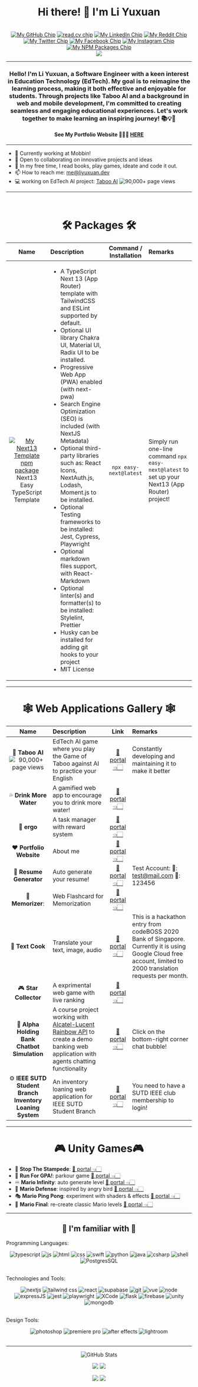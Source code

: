 <h1 align='center'>Hi there! 🙌 I'm Li Yuxuan</h1>
<br />
<div align='center'>
<span>
<a
  href="https://github.com/xmliszt"
  aria-label="Visit my GitHub Profile Here"
  target="_blank" 
  ><img
    src="https://img.shields.io/badge/-My%20GitHub-black?logo=github"
    alt="My GitHub Chip"
/></a>
<a href="https://read.cv/liyuxuan"
  aria-label="Visit my read.cv profile here"
  target="_blank"
  ><img 
    src="https://img.shields.io/badge/-read.cv-black?logo=read.cv"
    alt="read.cv chip"
/></a>
<a
  href="https://www.linkedin.com/in/li-yuxuan/"
  aria-label="Visit my LinkedIn Profile Here"
  target="_blank" 
  ><img
    src="https://img.shields.io/badge/-My%20LinkedIn-black?logo=linkedin"
    alt="My LinkedIn Chip"
/></a>
<a
  href="https://www.reddit.com/user/bubbling-fish"
  aria-label="Visit my Reddit Profile Here"
  target="_blank" 
  ><img
    src="https://img.shields.io/badge/-u%2Fbubbling--fish-black?logo=reddit"
    alt="My Reddit Chip"
/></a>
<a
  href="https://twitter.com/xmliszt"
  aria-label="Visit my Twitter Profile Here"
  target="_blank" 
  ><img
    src="https://img.shields.io/badge/-My%20Twitter-black?logo=twitter"
    alt="My Twitter Chip"
/></a>
<a
  href="https://www.facebook.com/liszt.li.7"
  aria-label="Visit my Facebook Profile Here"
  target="_blank" 
  ><img
    src="https://img.shields.io/badge/-My%20Facebook-black?logo=facebook"
    alt="My Facebook Chip"
/></a>
<a
  href="https://www.instagram.com/xmliszt/"
  aria-label="Visit my Instagram Profile Here"
  target="_blank" 
  ><img
    src="https://img.shields.io/badge/-My%20Instagram-black?logo=instagram"
    alt="My Instagram Chip"
/></a>
  <a
  href="https://www.npmjs.com/~xmliszt"
  aria-label="Visit my NPM Packages Profile Here"
    target="_blank" 
  ><img
    src="https://img.shields.io/badge/-NPM%20packages-white?logo=npm"
    alt="My NPM Packages Chip"
/></a>
</span>
</div>
<div align='center'>
<a href="https://github.com/xmliszt" target="_blank" >
    <img src="https://github-stats-alpha.vercel.app/api?username=xmliszt&cc=22272e&tc=23ba5d&ic=fff">
</a>
</div>
<hr/>

<h3 align='center'>Hello! I'm Li Yuxuan, a Software Engineer with a keen interest in Education Technology (EdTech). My goal is to reimagine the learning process, making it both effective and enjoyable for students. Through projects like Taboo AI and a background in web and mobile development, I'm committed to creating seamless and engaging educational experiences. Let's work together to make learning an inspiring journey! 📚💡🌟</h3>

<h4 align='center'>See My Portfolio Website 👨🏻‍💻 <a href="https://liyuxuan.dev/">HERE</a></h4>

---

- 🌱 Currently working at Mobbin!
- 👯 Open to collaborating on innovative projects and ideas
- 🎹 In my free time, I read books, play games, ideate and code it out.
- 📫 How to reach me: [me@liyuxuan.dev](mailto:me@liyuxuan.dev)
- 💻 working on EdTech AI project: [Taboo AI](https://taboo-ai.vercel.app/) ![90,000+ page views](https://img.shields.io/badge/_-90%2C000%2B%20page%20views-white?logo=fireship&logoColor=orange&labelColor=gray&link=https%3A%2F%2Ftaboo-ai.vercel.app)

---

<br />

<h1 align='center'>🛠️ Packages 🛠️</h1>

|                                                                                                                                       Name                                                                                                                                       | Description                                                                                                                                                                                                                                                                                                                                                                                                                                                                                                                                                                                                                                                                                                                                                          | Command / Installation | Remarks                                                                                        |
| :------------------------------------------------------------------------------------------------------------------------------------------------------------------------------------------------------------------------------------------------------------------------------: | :------------------------------------------------------------------------------------------------------------------------------------------------------------------------------------------------------------------------------------------------------------------------------------------------------------------------------------------------------------------------------------------------------------------------------------------------------------------------------------------------------------------------------------------------------------------------------------------------------------------------------------------------------------------------------------------------------------------------------------------------------------------- | :--------------------: | :--------------------------------------------------------------------------------------------- |
| <a href="https://www.npmjs.com/package/easy-next" target="_blank" aria-label="Visit my Next13 Template npm package here"><img src="https://img.shields.io/badge/-NextJS%20Template-blue?logo=next.js" alt="My Next13 Template npm package"/></a> Next13 Easy TypeScript Template | <ul><li>A TypeScript Next 13 (App Router) template with TailwindCSS and ESLint supported by default.</li><li>Optional UI library Chakra UI, Material UI, Radix UI to be installed.</li><li>Progressive Web App (PWA) enabled (with next-pwa)</li><li>Search Engine Optimization (SEO) is included (with NextJS Metadata)</li><li>Optional third-party libraries such as: React Icons, NextAuth.js, Lodash, Moment.js to be installed.</li><li>Optional Testing frameworks to be installed: Jest, Cypress, Playwright</li><li>Optional markdown files support, with React-Markdown</li><li>Optional linter(s) and formatter(s) to be installed: Stylelint, Prettier</li><li>Husky can be installed for adding git hooks to your project</li><li>MIT License</li></ul> | `npx easy-next@latest` | Simply run one-line command `npx easy-next@latest` to set up your Next13 (App Router) project! |

---

<h1 align='center'>🕸 Web Applications Gallery 🕸</h1>

|                                                                                                                Name                                                                                                                 | Description                                                                                                                                                                                 |                           Link                           | Remarks                                                                                                                                                          |
| :---------------------------------------------------------------------------------------------------------------------------------------------------------------------------------------------------------------------------------: | :------------------------------------------------------------------------------------------------------------------------------------------------------------------------------------------ | :------------------------------------------------------: | :--------------------------------------------------------------------------------------------------------------------------------------------------------------- |
| 🤖 **Taboo AI** ![90,000+ page views](https://img.shields.io/badge/_-90%2C000%2B%20page%20views-white?logo=fireship&logoColor=orange&labelColor=gray&link=https%3A%2F%2Ftaboo-ai.vercel.app) | EdTech AI game where you play the Game of Taboo against AI to practice your English                                                                           |       [🔮 portal 👈🏻](https://taboo-ai.vercel.app/)       | Constantly developing and maintaining it to make it better                                                           |
|                                                                                                       💦 **Drink More Water**                                                                                                       | A gamified web app to encourage you to drink more water!                                                                                                                                    |    [🔮 portal 👈🏻](https://drinkmorewater.vercel.app)     |                                                                                                                                                                  |
|                                                                                                             📅 **ergo**                                                                                                             | A task manager with reward system                                                                                                                                                           |        [🔮 portal 👈🏻](https://liyuxuan.dev/ergo/)        |                                                                                                                                                                  |
|                                                                                                      ❤️ **Portfolio Website**                                                                                                       | About me                                                                                                                                                                                    |          [🔮 portal 👈🏻](https://liyuxuan.dev/)           |                                                                                                                                                                  |
|                                                                                                       📝 **Resume Generator**                                                                                                       | Auto generate your resume!                                                                                                                                                                  | [🔮 portal 👈🏻](https://liyuxuan.dev/resume-generator/#/) | Test Account: 👤: test@mail.com 🔑: 123456                                                                                                                       |
|                                                                                                          🧠 **Memorizer**:                                                                                                          | Web Flashcard for Memorization                                                                                                                                                              |    [🔮 portal 👈🏻](https://liyuxuan.dev/memorizer/#/)     |                                                                                                                                                                  |
|                                                                                                          💬 **Text Cook**                                                                                                           | Translate your text, image, audio                                                                                                                                                           |    [🔮 portal 👈🏻](https://liyuxuan.dev/text-cook/#/)     | This is a hackathon entry from codeBOSS 2020 Bank of Singapore. Currently it is using Google Cloud free account, limited to 2000 translation requests per month. |
|                                                                                                        🎮 **Star Collector**                                                                                                        | A exprimental web game with live ranking                                                                                                                                                    | [🔮 portal 👈🏻](https://liyuxuan.dev/the-town/game.html)  |                                                                                                                                                                  |
|                                                                                            🏦 **Alpha Holding Bank Chatbot Simulation**                                                                                             | A course project working with [Alcatel-Lucent Rainbow API](https://www.al-enterprise.com/en/rainbow/developers) to create a demo banking web application with agents chatting functionality |   [🔮 portal 👈🏻](https://alpha-holding.herokuapp.com/)   | Click on the bottom-right corner chat bubble!                                                                                                                    |
|                                                                                      ⚙️ **IEEE SUTD Student Branch Inventory Loaning System**                                                                                       | An inventory loaning web application for IEEE SUTD Student Branch                                                                                                                           |    [🔮 portal 👈🏻](https://ieeesutdweb.herokuapp.com/)    | You need to have a SUTD IEEE club membership to login!                                                                                                           |

---

<h1 align='center'>🎮 Unity Games🎮</h1>

- 🤠 **Stop The Stampede**: [🔮 portal 👈🏻](https://play.unity.com/mg/other/stop-the-stampede)
- 🏃‍ **Run For GPA!**: parkour game [🔮 portal 👈🏻](https://play.unity.com/mg/other/run-for-gpa)
- ♾ **Mario Infinity**: auto generate level [🔮 portal 👈🏻](https://xmliszt.itch.io/mario-infinity)
- 🗼 **Mario Defense**: inspired by angry bird [🔮 portal 👈🏻](https://xmliszt.itch.io/mario-defense)
- 🎭 **Mario Ping Pong**: experiment with shaders & effects [🔮 portal 👈🏻](https://xmliszt.itch.io/mario-ping-pong)
- 👾 **Mario Final**: re-create classic Mario levels [🔮 portal 👈🏻](https://xmliszt.itch.io/mario-final)

---

<h2 align='center'>📱 I'm familiar with 📱</h2>

<div align='center'>
<p align='left'>
Programming Languages:
</p>
<img src="https://img.shields.io/badge/-typescript-lightgrey?logo=typescript" alt="typescript" />
<img src="https://img.shields.io/badge/-javascript-yellowgreen?style=flat&logo=javascript" alt="js"/> 
<img src="https://img.shields.io/badge/-HTML-yellow?logo=html5" alt="html"/>
<img src="https://img.shields.io/badge/-CSS-red?logo=css3" alt="css" />
<img src="https://img.shields.io/badge/-Swift-white?logo=swift" alt="swift" />
<img src="https://img.shields.io/badge/-python-green?style=flat&logo=python" alt="python" />
<img src="https://img.shields.io/badge/-java-blue?logo=java" alt="java"/> 
<img src="https://img.shields.io/badge/-C%23-brightgreen?logo=csharp" alt="csharp"/> 
<img src="https://img.shields.io/badge/-shell-fff?logo=shell" alt="shell" />
<img src="https://img.shields.io/badge/-PostgresSQL-blue?logo=microsoftsqlserver" alt="PostgresSQL" />
</div>
<br />
<p align='left'>
Technologies and Tools:
</p>
<div align='center'>
<img src="https://img.shields.io/badge/-NextJS-red?logo=nextdotjs" alt="nextjs"/>
<img src="https://img.shields.io/badge/-Tailwind%20CSS-orange?logo=tailwindcss" alt="tailwind css" />
<img src="https://img.shields.io/badge/-React-blue?logo=react" alt="react"/>
<img src="https://img.shields.io/badge/-Supabase-darkgreen?logo=supabase" alt="supabase" />
<img src="https://img.shields.io/badge/-Git-adf19f?logo=git" alt="git" />
<img src="https://img.shields.io/badge/-VueJS-gray?logo=vuedotjs" alt="vue"/>
<img src="https://img.shields.io/badge/-NodeJS-green?logo=nodedotjs" alt="node"/>
<img src="https://img.shields.io/badge/-ExpressJS-yellow?logo=express" alt="expressJS" />
<img src="https://img.shields.io/badge/-Jest-gray?logo=jest" alt="jest"/>
<img src="https://img.shields.io/badge/-Playwright-red?logo=playwright" alt="playwright" />
<img src="https://img.shields.io/badge/-XCode-fff?logo=xcode" alt="XCode" />
<img src="https://img.shields.io/badge/-Flask-af123f?logo=flask" alt="flask" />
<img src="https://img.shields.io/badge/-Firebase-critical?logo=firebase" alt="firebase" />
<img src="https://img.shields.io/badge/-Unity-blueviolet?logo=unity" alt="unity" />
<img src="https://img.shields.io/badge/-MongoDB-green?logo=mongodb" alt="mongodb" />
</div>
<br />
<p align='left'>
Design Tools:
</p>
<div align='center'>
<img src="https://img.shields.io/badge/-Photoshop-fff?logo=adobephotoshop" alt="photoshop" />
<img src="https://img.shields.io/badge/-Premiere_Pro-fff?logo=adobepremierepro" alt="premiere pro" />
<img src="https://img.shields.io/badge/-After_Effects-fff?logo=adobeaftereffects" alt="after effects" />
<img src="https://img.shields.io/badge/-Lightroom-fff?logo=adobelightroom" alt="lightroom" />
</div>
<br />

---

<div align='center'>

![GitHub Stats](http://github-profile-summary-cards.vercel.app/api/cards/profile-details?username=xmliszt&theme=vue)
<br />

![](http://github-profile-summary-cards.vercel.app/api/cards/repos-per-language?username=xmliszt&theme=vue)
![](http://github-profile-summary-cards.vercel.app/api/cards/most-commit-language?username=xmliszt&theme=vue)
<br />

![](http://github-profile-summary-cards.vercel.app/api/cards/stats?username=xmliszt&theme=vue)
![](http://github-profile-summary-cards.vercel.app/api/cards/productive-time?username=xmliszt&theme=vue&utcOffset=8)

</div>
